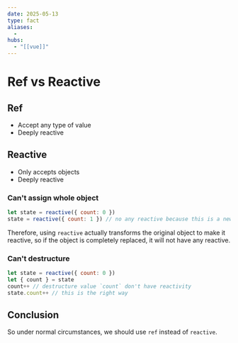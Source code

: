 ```yaml
---
date: 2025-05-13
type: fact
aliases:
  -
hubs:
  - "[[vue]]"
---
```


# Ref vs Reactive

## Ref

- Accept any type of value
- Deeply reactive

## Reactive

- Only accepts objects
- Deeply reactive

### Can't assign whole object

```js
let state = reactive({ count: 0 })
state = reactive({ count: 1 }) // no any reactive because this is a new object
```

Therefore, using `reactive` actually transforms the original object to make it reactive, so if the object is completely replaced, it will not have any reactive.


### Can't destructure

```js
let state = reactive({ count: 0 })
let { count } = state
count++ // destructure value `count` don't have reactivity
state.count++ // this is the right way
```

## Conclusion

So under normal circumstances, we should use `ref` instead of `reactive`.
